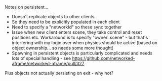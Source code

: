 



Notes on persistent...

- Doesn't replicate objects to other clients.
- So they need to be explicitly populated in each client
- Need to specify a "networkId" so these sync together
- Issue when new client enters scene, they take control and reset positions etc.   Workaround is to specify "owner: scene" - but that's interfering with my logic over when physics should be active (based on object ownership... so needs some more thought)
- Spawning in persistent objects is particularly complicated and needs lots of special handling - see https://github.com/networked-aframe/networked-aframe/pull/327


Plus objects not actually persisting on exit - why not?

